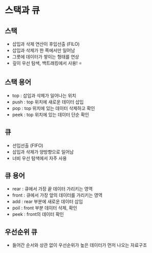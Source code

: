# 스택과 큐

## 스택
- 삽입과 삭제 연산이 후입선출 (FILO)
- 삽입과 삭제가 한 쪽에서만 일어남
- 그릇에 데이터가 쌓이는 형태를 연상
- 깊이 우선 탐색, 백트래킹에서 사용! ⭐️

## 스택 용어
- top : 삽입과 삭제가 일어나는 위치
- push : top 위치에 새로운 데이터 삽입
- pop : top 위치에 있는 데이터 삭제하고 확인
- peek : top 위치에 있는 데이터 단순 확인

## 큐
- 선입선출 (FIFO)
- 삽입과 삭제가 양방향으로 일어남
- 너비 우선 탐색에서 자주 사용

## 큐 용어
- rear : 큐에서 가장 끝 데이터 가리키는 영역
- front : 큐에서 가장 앞의 데이터를 가리키는 영역
- add : rear 부분에 새로운 데이터 삽입
- poil : front 부분 데이터 삭제, 확인
- peek : front의 데이터 확인

## 우선순위 큐
- 들어간 순서와 상관 없이 우선순위가 높은 데이터가 먼저 나오는 자료구조